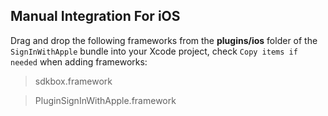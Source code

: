 ## Manual Integration For iOS
Drag and drop the following frameworks from the __plugins/ios__ folder of the `SignInWithApple` bundle into your Xcode project, check `Copy items if needed` when adding frameworks:

> sdkbox.framework

> PluginSignInWithApple.framework
